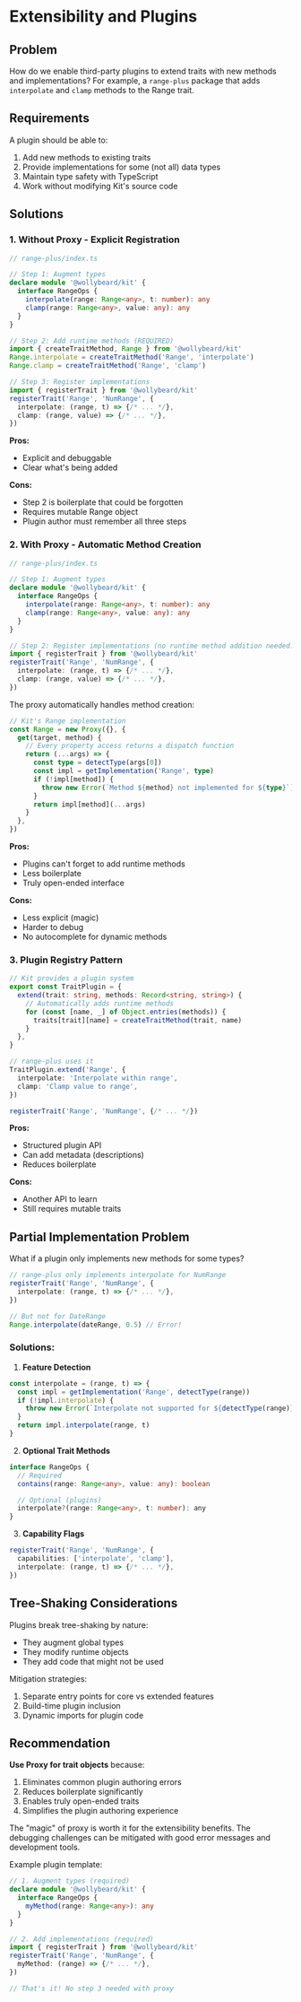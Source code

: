 # Extensibility and Plugins

## Problem

How do we enable third-party plugins to extend traits with new methods and implementations? For example, a `range-plus` package that adds `interpolate` and `clamp` methods to the Range trait.

## Requirements

A plugin should be able to:

1. Add new methods to existing traits
2. Provide implementations for some (not all) data types
3. Maintain type safety with TypeScript
4. Work without modifying Kit's source code

## Solutions

### 1. Without Proxy - Explicit Registration

```typescript
// range-plus/index.ts

// Step 1: Augment types
declare module '@wollybeard/kit' {
  interface RangeOps {
    interpolate(range: Range<any>, t: number): any
    clamp(range: Range<any>, value: any): any
  }
}

// Step 2: Add runtime methods (REQUIRED)
import { createTraitMethod, Range } from '@wollybeard/kit'
Range.interpolate = createTraitMethod('Range', 'interpolate')
Range.clamp = createTraitMethod('Range', 'clamp')

// Step 3: Register implementations
import { registerTrait } from '@wollybeard/kit'
registerTrait('Range', 'NumRange', {
  interpolate: (range, t) => {/* ... */},
  clamp: (range, value) => {/* ... */},
})
```

**Pros:**

- Explicit and debuggable
- Clear what's being added

**Cons:**

- Step 2 is boilerplate that could be forgotten
- Requires mutable Range object
- Plugin author must remember all three steps

### 2. With Proxy - Automatic Method Creation

```typescript
// range-plus/index.ts

// Step 1: Augment types
declare module '@wollybeard/kit' {
  interface RangeOps {
    interpolate(range: Range<any>, t: number): any
    clamp(range: Range<any>, value: any): any
  }
}

// Step 2: Register implementations (no runtime method addition needed!)
import { registerTrait } from '@wollybeard/kit'
registerTrait('Range', 'NumRange', {
  interpolate: (range, t) => {/* ... */},
  clamp: (range, value) => {/* ... */},
})
```

The proxy automatically handles method creation:

```typescript
// Kit's Range implementation
const Range = new Proxy({}, {
  get(target, method) {
    // Every property access returns a dispatch function
    return (...args) => {
      const type = detectType(args[0])
      const impl = getImplementation('Range', type)
      if (!impl[method]) {
        throw new Error(`Method ${method} not implemented for ${type}`)
      }
      return impl[method](...args)
    }
  },
})
```

**Pros:**

- Plugins can't forget to add runtime methods
- Less boilerplate
- Truly open-ended interface

**Cons:**

- Less explicit (magic)
- Harder to debug
- No autocomplete for dynamic methods

### 3. Plugin Registry Pattern

```typescript
// Kit provides a plugin system
export const TraitPlugin = {
  extend(trait: string, methods: Record<string, string>) {
    // Automatically adds runtime methods
    for (const [name, _] of Object.entries(methods)) {
      traits[trait][name] = createTraitMethod(trait, name)
    }
  },
}

// range-plus uses it
TraitPlugin.extend('Range', {
  interpolate: 'Interpolate within range',
  clamp: 'Clamp value to range',
})

registerTrait('Range', 'NumRange', {/* ... */})
```

**Pros:**

- Structured plugin API
- Can add metadata (descriptions)
- Reduces boilerplate

**Cons:**

- Another API to learn
- Still requires mutable traits

## Partial Implementation Problem

What if a plugin only implements new methods for some types?

```typescript
// range-plus only implements interpolate for NumRange
registerTrait('Range', 'NumRange', {
  interpolate: (range, t) => {/* ... */},
})

// But not for DateRange
Range.interpolate(dateRange, 0.5) // Error!
```

### Solutions:

1. **Feature Detection**

```typescript
const interpolate = (range, t) => {
  const impl = getImplementation('Range', detectType(range))
  if (!impl.interpolate) {
    throw new Error(`Interpolate not supported for ${detectType(range)}`)
  }
  return impl.interpolate(range, t)
}
```

2. **Optional Trait Methods**

```typescript
interface RangeOps {
  // Required
  contains(range: Range<any>, value: any): boolean

  // Optional (plugins)
  interpolate?(range: Range<any>, t: number): any
}
```

3. **Capability Flags**

```typescript
registerTrait('Range', 'NumRange', {
  capabilities: ['interpolate', 'clamp'],
  interpolate: (range, t) => {/* ... */},
})
```

## Tree-Shaking Considerations

Plugins break tree-shaking by nature:

- They augment global types
- They modify runtime objects
- They add code that might not be used

Mitigation strategies:

1. Separate entry points for core vs extended features
2. Build-time plugin inclusion
3. Dynamic imports for plugin code

## Recommendation

**Use Proxy for trait objects** because:

1. Eliminates common plugin authoring errors
2. Reduces boilerplate significantly
3. Enables truly open-ended traits
4. Simplifies the plugin authoring experience

The "magic" of proxy is worth it for the extensibility benefits. The debugging challenges can be mitigated with good error messages and development tools.

Example plugin template:

```typescript
// 1. Augment types (required)
declare module '@wollybeard/kit' {
  interface RangeOps {
    myMethod(range: Range<any>): any
  }
}

// 2. Add implementations (required)
import { registerTrait } from '@wollybeard/kit'
registerTrait('Range', 'NumRange', {
  myMethod: (range) => {/* ... */},
})

// That's it! No step 3 needed with proxy
```
